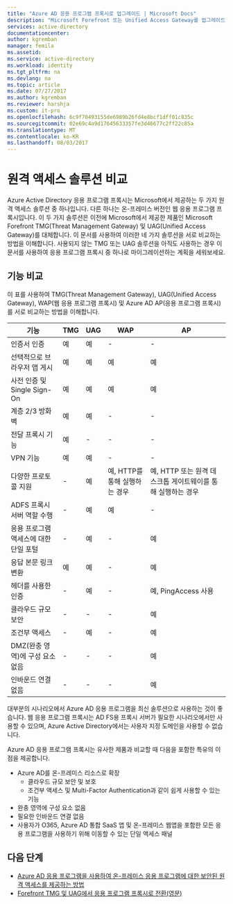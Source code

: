 ```yaml
---
title: "Azure AD 응용 프로그램 프록시로 업그레이드 | Microsoft Docs"
description: "Microsoft Forefront 또는 Unified Access Gateway를 업그레이드하는 경우 가장 좋은 프록시 솔루션을 선택합니다."
services: active-directory
documentationcenter: 
author: kgremban
manager: femila
ms.assetid: 
ms.service: active-directory
ms.workload: identity
ms.tgt_pltfrm: na
ms.devlang: na
ms.topic: article
ms.date: 07/27/2017
ms.author: kgremban
ms.reviewer: harshja
ms.custom: it-pro
ms.openlocfilehash: 6c9f70493155de6989b26fd4e8bcf1dff01c835c
ms.sourcegitcommit: 02e69c4a9d17645633357fe3d46677c2ff22c85a
ms.translationtype: MT
ms.contentlocale: ko-KR
ms.lasthandoff: 08/03/2017
---
```

# <a name="compare-remote-access-solutions"></a>원격 액세스 솔루션 비교

Azure Active Directory 응용 프로그램 프록시는 Microsoft에서 제공하는 두 가지 원격 액세스 솔루션 중 하나입니다. 다른 하나는 온-프레미스 버전인 웹 응용 프로그램 프록시입니다. 이 두 가지 솔루션은 이전에 Microsoft에서 제공한 제품인 Microsoft Forefront TMG(Threat Management Gateway) 및 UAG(Unified Access Gateway)를 대체합니다. 이 문서를 사용하여 이러한 네 가지 솔루션을 서로 비교하는 방법을 이해합니다. 사용되지 않는 TMG 또는 UAG 솔루션을 아직도 사용하는 경우 이 문서를 사용하여 응용 프로그램 프록시 중 하나로 마이그레이션하는 계획을 세워보세요. 


## <a name="feature-comparison"></a>기능 비교

이 표를 사용하여 TMG(Threat Management Gateway), UAG(Unified Access Gateway), WAP(웹 응용 프로그램 프록시) 및 Azure AD AP(응용 프로그램 프록시)를 서로 비교하는 방법을 이해합니다.

| 기능 | TMG | UAG | WAP | AP |
| ------- | --- | --- | --- | --- |
| 인증서 인증 | 예 | 예 | - | - |
| 선택적으로 브라우저 앱 게시 | 예 | 예 | 예 | 예 |
| 사전 인증 및 Single Sign-On | 예 | 예 | 예 | 예 | 
| 계층 2/3 방화벽 | 예 | 예 | - | - |
| 전달 프록시 기능 | 예 | - | - | - |
| VPN 기능 | 예 | 예 | - | - |
| 다양한 프로토콜 지원 | - | 예 | 예, HTTP를 통해 실행하는 경우 | 예, HTTP 또는 원격 데스크톱 게이트웨이를 통해 실행하는 경우 |
| ADFS 프록시 서버 역할 수행 | - | 예 | 예 | - |
| 응용 프로그램 액세스에 대한 단일 포털 | - | 예 | - | 예 |
| 응답 본문 링크 변환 | 예 | 예 | - | 예 | 
| 헤더를 사용한 인증 | - | 예 | - | 예, PingAccess 사용 | 
| 클라우드 규모 보안 | - | - | - | 예 | 
| 조건부 액세스 | - | 예 | - | 예 |
| DMZ(완충 영역)에 구성 요소 없음 | - | - | - | 예 |
| 인바운드 연결 없음 | - | - | - | 예 |

대부분의 시나리오에서 Azure AD 응용 프로그램을 최신 솔루션으로 사용하는 것이 좋습니다. 웹 응용 프로그램 프록시는 AD FS용 프록시 서버가 필요한 시나리오에서만 사용할 수 있으며, Azure Active Directory에서는 사용자 지정 도메인을 사용할 수 없습니다. 

Azure AD 응용 프로그램 프록시는 유사한 제품과 비교할 때 다음을 포함한 특유의 이점을 제공합니다.

- Azure AD를 온-프레미스 리소스로 확장
   - 클라우드 규모 보안 및 보호
   - 조건부 액세스 및 Multi-Factor Authentication과 같이 쉽게 사용할 수 있는 기능
- 완충 영역에 구성 요소 없음
- 필요한 인바운드 연결 없음
- 사용자가 O365, Azure AD 통합 SaaS 앱 및 온-프레미스 웹앱을 포함한 모든 응용 프로그램을 사용하기 위해 이동할 수 있는 단일 액세스 패널 


## <a name="next-steps"></a>다음 단계

- [Azure AD 응용 프로그램을 사용하여 온-프레미스 응용 프로그램에 대한 보안된 원격 액세스를 제공하는 방법](active-directory-application-proxy-get-started.md)
- [Forefront TMG 및 UAG에서 응용 프로그램 프록시로 전환(영문)](https://blogs.technet.microsoft.com/isablog/2015/06/30/modernizing-microsoft-application-access-with-web-application-proxy-and-azure-active-directory-application-proxy/)
